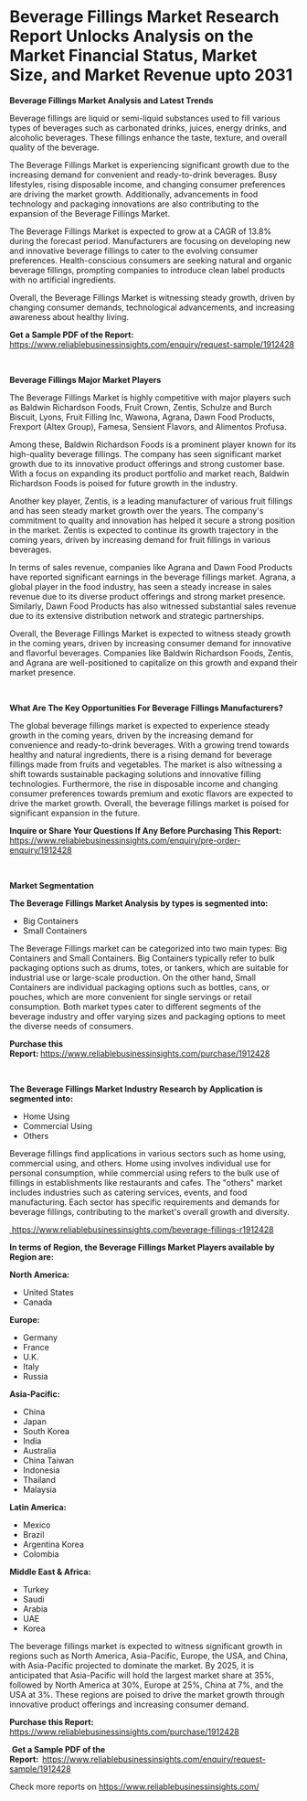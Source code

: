 <p><h1>Beverage Fillings Market Research Report Unlocks Analysis on the Market Financial Status, Market Size, and Market Revenue upto 2031</h1></p><p><strong>Beverage Fillings Market Analysis and Latest Trends</strong></p>
<p><p>Beverage fillings are liquid or semi-liquid substances used to fill various types of beverages such as carbonated drinks, juices, energy drinks, and alcoholic beverages. These fillings enhance the taste, texture, and overall quality of the beverage.</p><p>The Beverage Fillings Market is experiencing significant growth due to the increasing demand for convenient and ready-to-drink beverages. Busy lifestyles, rising disposable income, and changing consumer preferences are driving the market growth. Additionally, advancements in food technology and packaging innovations are also contributing to the expansion of the Beverage Fillings Market.</p><p>The Beverage Fillings Market is expected to grow at a CAGR of 13.8% during the forecast period. Manufacturers are focusing on developing new and innovative beverage fillings to cater to the evolving consumer preferences. Health-conscious consumers are seeking natural and organic beverage fillings, prompting companies to introduce clean label products with no artificial ingredients.</p><p>Overall, the Beverage Fillings Market is witnessing steady growth, driven by changing consumer demands, technological advancements, and increasing awareness about healthy living.</p></p>
<p><strong>Get a Sample PDF of the Report:&nbsp;</strong> <a href="https://www.reliablebusinessinsights.com/enquiry/request-sample/1912428">https://www.reliablebusinessinsights.com/enquiry/request-sample/1912428</a></p>
<p>&nbsp;</p>
<p><strong>Beverage Fillings Major Market Players</strong></p>
<p><p>The Beverage Fillings Market is highly competitive with major players such as Baldwin Richardson Foods, Fruit Crown, Zentis, Schulze and Burch Biscuit, Lyons, Fruit Filling Inc, Wawona, Agrana, Dawn Food Products, Frexport (Altex Group), Famesa, Sensient Flavors, and Alimentos Profusa. </p><p>Among these, Baldwin Richardson Foods is a prominent player known for its high-quality beverage fillings. The company has seen significant market growth due to its innovative product offerings and strong customer base. With a focus on expanding its product portfolio and market reach, Baldwin Richardson Foods is poised for future growth in the industry.</p><p>Another key player, Zentis, is a leading manufacturer of various fruit fillings and has seen steady market growth over the years. The company's commitment to quality and innovation has helped it secure a strong position in the market. Zentis is expected to continue its growth trajectory in the coming years, driven by increasing demand for fruit fillings in various beverages.</p><p>In terms of sales revenue, companies like Agrana and Dawn Food Products have reported significant earnings in the beverage fillings market. Agrana, a global player in the food industry, has seen a steady increase in sales revenue due to its diverse product offerings and strong market presence. Similarly, Dawn Food Products has also witnessed substantial sales revenue due to its extensive distribution network and strategic partnerships.</p><p>Overall, the Beverage Fillings Market is expected to witness steady growth in the coming years, driven by increasing consumer demand for innovative and flavorful beverages. Companies like Baldwin Richardson Foods, Zentis, and Agrana are well-positioned to capitalize on this growth and expand their market presence.</p></p>
<p>&nbsp;</p>
<p><strong>What Are The Key Opportunities For Beverage Fillings Manufacturers?</strong></p>
<p><p>The global beverage fillings market is expected to experience steady growth in the coming years, driven by the increasing demand for convenience and ready-to-drink beverages. With a growing trend towards healthy and natural ingredients, there is a rising demand for beverage fillings made from fruits and vegetables. The market is also witnessing a shift towards sustainable packaging solutions and innovative filling technologies. Furthermore, the rise in disposable income and changing consumer preferences towards premium and exotic flavors are expected to drive the market growth. Overall, the beverage fillings market is poised for significant expansion in the future.</p></p>
<p><strong>Inquire or Share Your Questions If Any Before Purchasing This Report:</strong> <a href="https://www.reliablebusinessinsights.com/enquiry/pre-order-enquiry/1912428">https://www.reliablebusinessinsights.com/enquiry/pre-order-enquiry/1912428</a></p>
<p>&nbsp;</p>
<p><strong>Market Segmentation</strong></p>
<p><strong>The Beverage Fillings Market Analysis by types is segmented into:</strong></p>
<p><ul><li>Big Containers</li><li>Small Containers</li></ul></p>
<p><p>The Beverage Fillings market can be categorized into two main types: Big Containers and Small Containers. Big Containers typically refer to bulk packaging options such as drums, totes, or tankers, which are suitable for industrial use or large-scale production. On the other hand, Small Containers are individual packaging options such as bottles, cans, or pouches, which are more convenient for single servings or retail consumption. Both market types cater to different segments of the beverage industry and offer varying sizes and packaging options to meet the diverse needs of consumers.</p></p>
<p><strong>Purchase this Report:&nbsp;</strong><a href="https://www.reliablebusinessinsights.com/purchase/1912428">https://www.reliablebusinessinsights.com/purchase/1912428</a></p>
<p>&nbsp;</p>
<p><strong>The Beverage Fillings Market Industry Research by Application is segmented into:</strong></p>
<p><ul><li>Home Using</li><li>Commercial Using</li><li>Others</li></ul></p>
<p><p>Beverage fillings find applications in various sectors such as home using, commercial using, and others. Home using involves individual use for personal consumption, while commercial using refers to the bulk use of fillings in establishments like restaurants and cafes. The "others" market includes industries such as catering services, events, and food manufacturing. Each sector has specific requirements and demands for beverage fillings, contributing to the market's overall growth and diversity.</p></p>
<p><a href="https://www.reliablebusinessinsights.com/beverage-fillings-r1912428">&nbsp;https://www.reliablebusinessinsights.com/beverage-fillings-r1912428</a></p>
<p><strong>In terms of Region, the Beverage Fillings Market Players available by Region are:</strong></p>
<p>
    <p> <strong> North America: </strong>
        <ul>
            <li>United States</li>
            <li>Canada</li>
        </ul>
        </p> 
    <p> <strong> Europe: </strong>
        <ul>
            <li>Germany</li>
            <li>France</li>
            <li>U.K.</li>
            <li>Italy</li>
            <li>Russia</li>
        </ul>
        </p> 
    <p> <strong> Asia-Pacific: </strong>
        <ul>
            <li>China</li>
            <li>Japan</li>
            <li>South Korea</li>
            <li>India</li>
            <li>Australia</li>
            <li>China Taiwan</li>
            <li>Indonesia</li>
            <li>Thailand</li>
            <li>Malaysia</li>
        </ul>
        </p> 
    <p> <strong> Latin America: </strong>
        <ul>
            <li>Mexico</li>
            <li>Brazil</li>
            <li>Argentina Korea</li>
            <li>Colombia</li>
        </ul>
        </p> 
    <p> <strong> Middle East & Africa: </strong>
        <ul>
            <li>Turkey</li>
            <li>Saudi</li>
            <li>Arabia</li>
            <li>UAE</li>
            <li>Korea</li>
        </ul>
    </p>
    </p>
<p><p>The beverage fillings market is expected to witness significant growth in regions such as North America, Asia-Pacific, Europe, the USA, and China, with Asia-Pacific projected to dominate the market. By 2025, it is anticipated that Asia-Pacific will hold the largest market share at 35%, followed by North America at 30%, Europe at 25%, China at 7%, and the USA at 3%. These regions are poised to drive the market growth through innovative product offerings and increasing consumer demand.</p></p>
<p><strong>Purchase this Report: </strong><a href="https://www.reliablebusinessinsights.com/purchase/1912428">https://www.reliablebusinessinsights.com/purchase/1912428</a></p>
<p>&nbsp;<strong>Get a Sample PDF of the Report:&nbsp;&nbsp;</strong><a href="https://www.reliablebusinessinsights.com/enquiry/request-sample/1912428">https://www.reliablebusinessinsights.com/enquiry/request-sample/1912428</a></p>
<p><strong></strong></p>
<p>Check more reports on <a href="https://www.reliablebusinessinsights.com/">https://www.reliablebusinessinsights.com/</a></p>